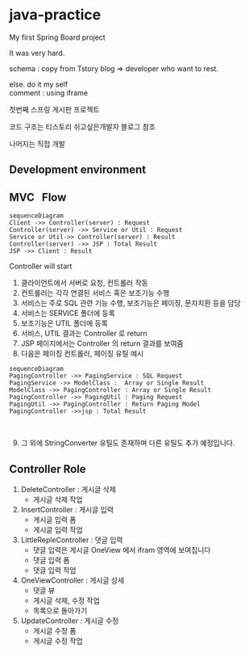 # java-practice
My first Spring Board project

It was very hard.

schema : copy from Tstory blog => developer who want to rest.

else. do it my self<br>
comment : using iframe

첫번째 스프링 게시판 프로젝트

코드 구조는 티스토리 쉬고싶은개발자 블로그 참조<br>

나머지는 직접 개발


## Development environment


## MVC &nbsp;&nbsp;Flow

```mermaid
sequenceDiagram
Client ->> Controller(server) : Request 
Controller(server) ->> Service or Util : Request
Service or Util->> Controller(server) : Result
Controller(server) ->> JSP : Total Result
JSP ->> Client : Result
```

Controller will start 
1. 클라이언트에서 서버로 요청, 컨트롤러 작동
2.  컨트롤러는 각각 연결된 서비스 혹은 보조기능 수행
3. 서비스는 주로 SQL 관련 기능 수행, 보조기능은 페이징, 문자치환 등을 담당
4. 서비스는 SERVICE 폴더에 등록
5. 보조기능은 UTIL 폴더에 등록
6. 서비스, UTIL 결과는 Controller 로 return
7.  JSP 페이지에서는 Controller 의 return 결과를 보여줌
8. 다음은 페이징 컨트롤러, 페이징 유틸 예시


```mermaid
sequenceDiagram
PagingController ->> PagingService : SQL Request
PagingService ->> ModelClass :  Array or Single Result
ModelClass ->> PagingController : Array or Single Result
PagingController ->> PagingUtil : Paging Request
PagingUtil ->> PagingController : Return Paging Model
PagingController ->>jsp : Total Result
```

<br>

9. 그 외에 StringConverter 유틸도 존재하며 다른 유틸도 추가 예정입니다.

## Controller Role

1. DeleteController : 게시글 삭제
	- 게시글 삭제 작업
2. InsertController : 게시글 입력
	- 게시글 입력 폼
	- 게시글 입력 작업
3. LittleRepleController : 댓글 입력
	- 댓글 입력은 게시글 OneView 에서 ifram 영역에 보여집니다
	- 댓글 입력 폼
	- 댓글 입력 작업
4. OneViewController : 게시글 상세
	- 댓글 뷰
	- 게시글 삭제, 수정 작업
	- 목록으로 돌아가기
5. UpdateController : 게시글 수정
	- 게시글 수정 폼
	- 게시글 수정 작업

